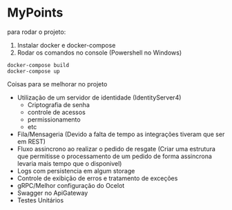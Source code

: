 # MyPoints
para rodar o projeto: 
  1. Instalar docker e docker-compose
  2. Rodar os comandos no console (Powershell no Windows)
  
  ```console
  docker-compose build
  docker-compose up
  ```


Coisas para se melhorar no projeto

- Utilização de um servidor de identidade (IdentityServer4)
	- Criptografia de senha
	- controle de acessos
	- permissionamento
	- etc
- Fila/Mensageria (Devido a falta de tempo as integrações tiveram que ser em REST)
- Fluxo assincrono ao realizar o pedido de resgate (Criar uma estrutura que permitisse o processamento de um pedido de forma assincrona levaria mais tempo que o disponivel)
- Logs com persistencia em algum storage
- Controle de exibição de erros e tratamento de exceções
- gRPC/Melhor configuração do Ocelot
- Swagger no ApiGateway
- Testes Unitários
